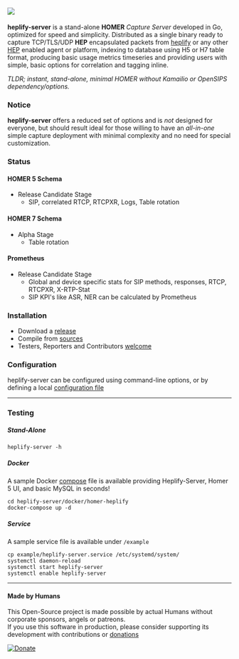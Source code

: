 # ![](https://i.imgur.com/QvLYJkC.png)

**heplify-server** is a stand-alone **HOMER** *Capture Server* developed in Go, optimized for speed and simplicity. Distributed as a single binary ready to capture TCP/TLS/UDP **HEP** encapsulated packets from [heplify](https://github.com/sipcapture/heplify) or any other [HEP](https://github.com/sipcapture/hep) enabled agent or platform, indexing to database using H5 or H7 table format, producing basic usage metrics timeseries and providing users with simple, basic options for correlation and tagging inline.

*TLDR; instant, stand-alone, minimal HOMER without Kamailio or OpenSIPS dependency/options.*

### Notice
**heplify-server** offers a reduced set of options and is *not* designed for everyone, but should result ideal for those willing to have an *all-in-one* simple capture deployment with minimal complexity and no need for special customization.

### Status 
#### HOMER 5 Schema
  * Release Candidate Stage
    * SIP, correlated RTCP, RTCPXR, Logs, Table rotation
#### HOMER 7 Schema
  * Alpha Stage
    * Table rotation
#### Prometheus
  * Release Candidate Stage
    * Global and device specific stats for SIP methods, responses, RTCP, RTCPXR, X-RTP-Stat
    * SIP KPI's like ASR, NER can be calculated by Prometheus

### Installation
* Download a [release](https://github.com/negbie/heplify-server/releases)
* Compile from [sources](https://github.com/negbie/heplify-server/blob/master/docker/heplify-server/Dockerfile)
* Testers, Reporters and Contributors [welcome](https://github.com/sipcapture/heplify-server/issues)

### Configuration
heplify-server can be configured using command-line options, or by defining a local [configuration file](https://github.com/sipcapture/heplify-server/blob/master/example/heplify-server.toml)

------

### Testing
##### Stand-Alone
```
heplify-server -h
```
##### Docker
A sample Docker [compose](https://github.com/sipcapture/heplify-server/tree/master/docker/homer-heplify) file is available providing Heplify-Server, Homer 5 UI, and basic MySQL in seconds!
```
cd heplify-server/docker/homer-heplify
docker-compose up -d
```
##### Service
A sample service file is available under `/example`
```
cp example/heplify-server.service /etc/systemd/system/
systemctl daemon-reload
systemctl start heplify-server
systemctl enable heplify-server
```

----
#### Made by Humans
This Open-Source project is made possible by actual Humans without corporate sponsors, angels or patreons.<br>
If you use this software in production, please consider supporting its development with contributions or [donations](https://www.paypal.com/cgi-bin/webscr?cmd=_donations&business=donation%40sipcapture%2eorg&lc=US&item_name=SIPCAPTURE&no_note=0&currency_code=EUR&bn=PP%2dDonationsBF%3abtn_donateCC_LG%2egif%3aNonHostedGuest)

[![Donate](https://www.paypalobjects.com/en_US/i/btn/btn_donateCC_LG.gif)](https://www.paypal.com/cgi-bin/webscr?cmd=_donations&business=donation%40sipcapture%2eorg&lc=US&item_name=SIPCAPTURE&no_note=0&currency_code=EUR&bn=PP%2dDonationsBF%3abtn_donateCC_LG%2egif%3aNonHostedGuest) 

